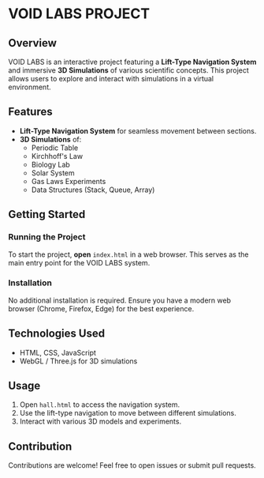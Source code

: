 # VOID LABS PROJECT

## Overview
VOID LABS is an interactive project featuring a **Lift-Type Navigation System** and immersive **3D Simulations** of various scientific concepts. This project allows users to explore and interact with simulations in a virtual environment.

## Features
- **Lift-Type Navigation System** for seamless movement between sections.
- **3D Simulations** of:
  - Periodic Table
  - Kirchhoff's Law
  - Biology Lab
  - Solar System
  - Gas Laws Experiments
  - Data Structures (Stack, Queue, Array)

## Getting Started
### Running the Project
To start the project, **open** `index.html` in a web browser. This serves as the main entry point for the VOID LABS system.

### Installation
No additional installation is required. Ensure you have a modern web browser (Chrome, Firefox, Edge) for the best experience.

## Technologies Used
- HTML, CSS, JavaScript
- WebGL / Three.js for 3D simulations

## Usage
1. Open `hall.html` to access the navigation system.
2. Use the lift-type navigation to move between different simulations.
3. Interact with various 3D models and experiments.

## Contribution
Contributions are welcome! Feel free to open issues or submit pull requests.



